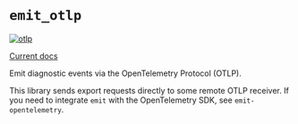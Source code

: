 # `emit_otlp`

[![otlp](https://github.com/emit-rs/emit/actions/workflows/otlp.yml/badge.svg)](https://github.com/emit-rs/emit/actions/workflows/otlp.yml)

[Current docs](https://docs.rs/emit_otlp/0.11.1/emit_otlp/index.html)

Emit diagnostic events via the OpenTelemetry Protocol (OTLP).

This library sends export requests directly to some remote OTLP receiver. If you need to integrate `emit` with the OpenTelemetry SDK, see `emit-opentelemetry`.
